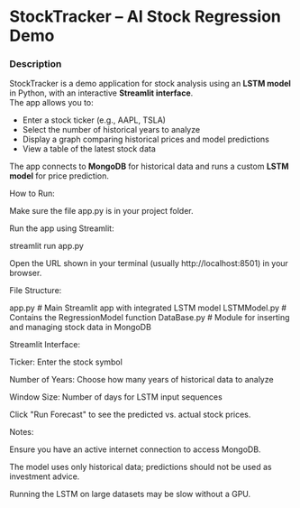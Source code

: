 # StockTracker – AI Stock Regression Demo

### Description
StockTracker is a demo application for stock analysis using an **LSTM model** in Python, with an interactive **Streamlit interface**.  
The app allows you to:
- Enter a stock ticker (e.g., AAPL, TSLA)  
- Select the number of historical years to analyze  
- Display a graph comparing historical prices and model predictions  
- View a table of the latest stock data  

The app connects to **MongoDB** for historical data and runs a custom **LSTM model** for price prediction.




How to Run:

Make sure the file app.py is in your project folder.

Run the app using Streamlit:

streamlit run app.py


Open the URL shown in your terminal (usually http://localhost:8501) in your browser.


File Structure:

app.py              # Main Streamlit app with integrated LSTM model
LSTMModel.py        # Contains the RegressionModel function
DataBase.py         # Module for inserting and managing stock data in MongoDB


Streamlit Interface:

Ticker: Enter the stock symbol

Number of Years: Choose how many years of historical data to analyze

Window Size: Number of days for LSTM input sequences

Click "Run Forecast" to see the predicted vs. actual stock prices.



Notes:

Ensure you have an active internet connection to access MongoDB.

The model uses only historical data; predictions should not be used as investment advice.

Running the LSTM on large datasets may be slow without a GPU.
